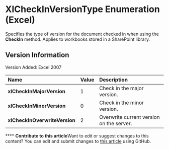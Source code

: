 
# XlCheckInVersionType Enumeration (Excel)

Specifies the type of version for the document checked in when using the  **CheckIn** method. Applies to workbooks stored in a SharePoint library.


## Version Information

Version Added: Excel 2007 



|**Name**|**Value**|**Description**|
|:-----|:-----|:-----|
| **xlCheckInMajorVersion**|1|Check in the major version.|
| **xlCheckInMinorVersion**|0|Check in the minor version.|
| **xlCheckInOverwriteVersion**|2|Overwrite current version on the server.|

****   **Contribute to this article**Want to edit or suggest changes to this content? You can edit and submit changes to  [this article](https://github.com/jhershey00/VBA_Excel_Test/OpenXMLCon/articles/08e26c85-bfa6-f125-70aa-ce31eb684d5a.md) using GitHub.

